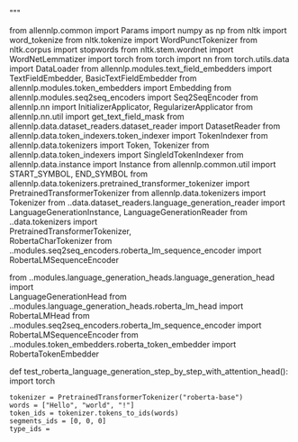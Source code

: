 
"""


from allennlp.common import Params
import numpy as np
from nltk import word_tokenize
from nltk.tokenize import WordPunctTokenizer
from nltk.corpus import stopwords
from nltk.stem.wordnet import WordNetLemmatizer
import torch
from torch import nn
from torch.utils.data import DataLoader
from allennlp.modules.text_field_embedders import TextFieldEmbedder, BasicTextFieldEmbedder
from allennlp.modules.token_embedders import Embedding
from allennlp.modules.seq2seq_encoders import Seq2SeqEncoder
from allennlp.nn import InitializerApplicator, RegularizerApplicator
from allennlp.nn.util import get_text_field_mask
from allennlp.data.dataset_readers.dataset_reader import DatasetReader
from allennlp.data.token_indexers.token_indexer import TokenIndexer
from allennlp.data.tokenizers import Token, Tokenizer
from allennlp.data.token_indexers import SingleIdTokenIndexer
from allennlp.data.instance import Instance
from allennlp.common.util import START_SYMBOL, END_SYMBOL
from allennlp.data.tokenizers.pretrained_transformer_tokenizer import PretrainedTransformerTokenizer
from allennlp.data.tokenizers import Tokenizer
from ..data.dataset_readers.language_generation_reader import \
    LanguageGenerationInstance, LanguageGenerationReader
from ..data.tokenizers import \
    PretrainedTransformerTokenizer, \
    RobertaCharTokenizer
from ..modules.seq2seq_encoders.roberta_lm_sequence_encoder import RobertaLMSequenceEncoder

from ..modules.language_generation_heads.language_generation_head import \
    LanguageGenerationHead
from ..modules.language_generation_heads.roberta_lm_head import RobertaLMHead
from ..modules.seq2seq_encoders.roberta_lm_sequence_encoder import RobertaLMSequenceEncoder
from ..modules.token_embedders.roberta_token_embedder import RobertaTokenEmbedder

def test_roberta_language_generation_step_by_step_with_attention_head():
    import torch

    tokenizer = PretrainedTransformerTokenizer("roberta-base")
    words = ["Hello", "world", "!"]
    token_ids = tokenizer.tokens_to_ids(words)
    segments_ids = [0, 0, 0]
    type_ids =